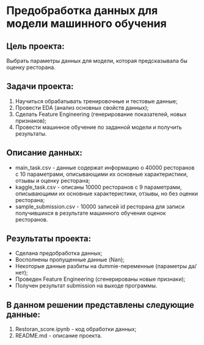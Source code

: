 # Предобработка данных для модели машинного обучения

## Цель проекта:
Выбрать параметры данных для модели, которая предсказывала бы оценку ресторана.

## Задачи проекта:
1. Научиться обрабатывать тренировочные и тестовые данные;
2. Провести EDA (анализ основных свойств данных);
3. Сделать Feature Engineering (генерирование показателей, новых признаков);
4. Провести машинное обучение по заданной модели и получить результаты.

## Описание данных:
- main_task.csv - данные содержат информацию о 40000 ресторанов с 10 параметрами, описывающими их основные характеристики, отзывы и оценку ресторана;
- kaggle_task.csv - описаны 10000 ресторанов с 9 параметрами, описывающими их основные характеристики, отзывы, но без оценки ресторана;
- sample_submission.csv - 10000 записей id ресторана для записи получившихся в результате машинного обучения оценок ресторанов.

## Результаты проекта:
- Сделана предобработка данных;
- Восполнены пропущенные данные (Nan);
- Некоторые данные разбиты на dummie-переменные (параметры да/нет);
- Проведен Feature Engineering (сгенерированы новые признаки);
- Получен результат submission на выходе программы.

## В данном решении представлены следующие данные:
1. Restoran_score.ipynb - код обработки данных;
2. README.md - описание проекта.
